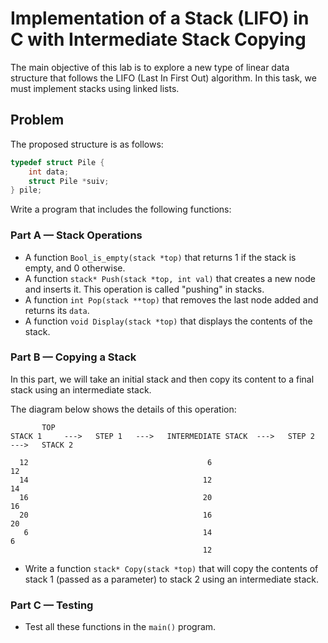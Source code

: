 # Implementation of a Stack (LIFO) in C with Intermediate Stack Copying

The main objective of this lab is to explore a new type of linear data structure that follows the LIFO (Last In First Out) algorithm. In this task, we must implement stacks using linked lists.

## Problem

The proposed structure is as follows:

```c
typedef struct Pile {
    int data;
    struct Pile *suiv;
} pile;
```

Write a program that includes the following functions:

### Part A — Stack Operations

- A function `Bool_is_empty(stack *top)` that returns 1 if the stack is empty, and 0 otherwise.
- A function `stack* Push(stack *top, int val)` that creates a new node and inserts it. This operation is called "pushing" in stacks.
- A function `int Pop(stack **top)` that removes the last node added and returns its `data`.
- A function `void Display(stack *top)` that displays the contents of the stack.

### Part B — Copying a Stack

In this part, we will take an initial stack and then copy its content to a final stack using an intermediate stack.

The diagram below shows the details of this operation:

```
       TOP
STACK 1     --->   STEP 1   --->   INTERMEDIATE STACK  --->   STEP 2   --->   STACK 2

  12                                        6                                        12
  14                                       12                                        14
  16                                       20                                        16
  20                                       16                                        20
   6                                       14                                         6
                                           12
```

- Write a function `stack* Copy(stack *top)` that will copy the contents of stack 1 (passed as a parameter) to stack 2 using an intermediate stack.

### Part C — Testing

- Test all these functions in the `main()` program.
